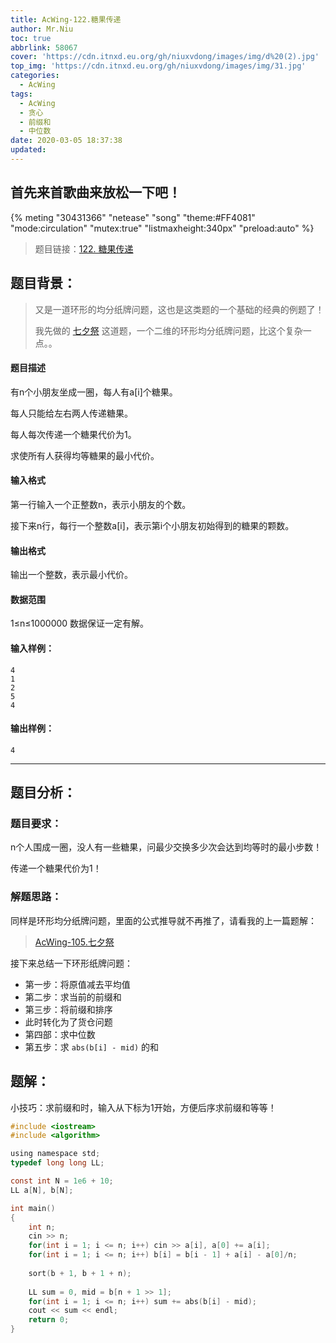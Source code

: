 ```yaml
---
title: AcWing-122.糖果传递
author: Mr.Niu
toc: true
abbrlink: 58067
cover: 'https://cdn.itnxd.eu.org/gh/niuxvdong/images/img/d%20(2).jpg'
top_img: 'https://cdn.itnxd.eu.org/gh/niuxvdong/images/img/31.jpg'
categories:
  - AcWing
tags:
  - AcWing
  - 贪心
  - 前缀和
  - 中位数
date: 2020-03-05 18:37:38
updated:
---
```




## 首先来首歌曲来放松一下吧！

{% meting "30431366" "netease" "song" "theme:#FF4081" "mode:circulation" "mutex:true" "listmaxheight:340px" "preload:auto"  %}



> 题目链接：[122. 糖果传递](https://www.acwing.com/problem/content/124/)



## 题目背景：



> 又是一道环形的均分纸牌问题，这也是这类题的一个基础的经典的例题了！
>
> 我先做的 [七夕祭](https://itnxd.eu.org/posts/47007.html) 这道题，一个二维的环形均分纸牌问题，比这个复杂一点。。

#### 题目描述

有n个小朋友坐成一圈，每人有a[i]个糖果。

每人只能给左右两人传递糖果。

每人每次传递一个糖果代价为1。

求使所有人获得均等糖果的最小代价。

#### 输入格式

第一行输入一个正整数n，表示小朋友的个数。

接下来n行，每行一个整数a[i]，表示第i个小朋友初始得到的糖果的颗数。

#### 输出格式

输出一个整数，表示最小代价。

#### 数据范围

1≤n≤1000000
数据保证一定有解。

#### 输入样例：

```
4
1
2
5
4
```

#### 输出样例：

```
4
```



---



## 题目分析：

### 题目要求：



n个人围成一圈，没人有一些糖果，问最少交换多少次会达到均等时的最小步数！

传递一个糖果代价为1！

### 解题思路：



同样是环形均分纸牌问题，里面的公式推导就不再推了，请看我的上一篇题解：

> [AcWing-105.七夕祭](https://itnxd.eu.org/posts/47007.html) 



接下来总结一下环形纸牌问题：

- 第一步：将原值减去平均值
- 第二步：求当前的前缀和
- 第三步：将前缀和排序
- 此时转化为了货仓问题
- 第四部：求中位数
- 第五步：求 `abs(b[i] - mid)` 的和



## 题解：



小技巧：求前缀和时，输入从下标为1开始，方便后序求前缀和等等！



```c
#include <iostream>
#include <algorithm>

using namespace std;
typedef long long LL;

const int N = 1e6 + 10;
LL a[N], b[N];

int main()
{
    int n;
    cin >> n;
    for(int i = 1; i <= n; i++) cin >> a[i], a[0] += a[i];
    for(int i = 1; i <= n; i++) b[i] = b[i - 1] + a[i] - a[0]/n;
    
    sort(b + 1, b + 1 + n);
    
    LL sum = 0, mid = b[n + 1 >> 1];
    for(int i = 1; i <= n; i++) sum += abs(b[i] - mid);
    cout << sum << endl;
    return 0;
}
```

